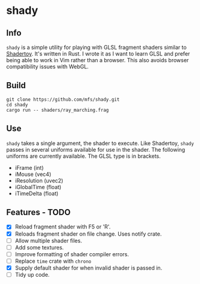 # shady

## Info

`shady` is a simple utility for playing with GLSL fragment shaders similar to
[Shadertoy](http://www.shadertoy.com). It's written in Rust. I wrote it as I
want to learn GLSL and prefer being able to work in Vim rather than a browser.
This also avoids browser compatibility issues with WebGL.

## Build

```
git clone https://github.com/mfs/shady.git
cd shady
cargo run -- shaders/ray_marching.frag
```

## Use

`shady` takes a single argument, the shader to execute. Like Shadertoy, `shady`
passes in several uniforms available for use in the shader. The following
uniforms are currently available. The GLSL type is in brackets.

- iFrame (int)
- iMouse (vec4)
- iResolution (uvec2)
- iGlobalTime (float)
- iTimeDelta (float)


## Features - TODO

- [x] Reload fragment shader with F5 or 'R'.
- [x] Reloads fragment shader on file change. Uses notify crate.
- [ ] Allow multiple shader files.
- [ ] Add some textures.
- [ ] Improve formatting of shader compiler errors.
- [ ] Replace `time` crate with `chrono`
- [x] Supply default shader for when invalid shader is passed in.
- [ ] Tidy up code.
